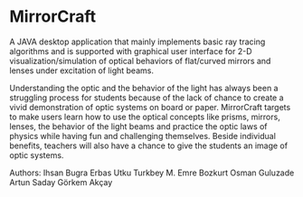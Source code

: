 # MirrorCraft
A JAVA desktop application that mainly implements basic ray tracing algorithms and is supported with graphical user interface for 2-D visualization/simulation of optical behaviors of flat/curved mirrors and lenses under excitation of light beams.

Understanding the optic and the behavior of the light has always been a struggling process for students because of the lack of chance to create a vivid demonstration of optic systems on board or paper. MirrorCraft targets to make users learn how to use the optical concepts like prisms, mirrors, lenses, the behavior of the light beams and practice the optic laws of physics while having fun and challenging themselves. Beside individual benefits, teachers will also have a chance to give the students an image of optic systems.

Authors:
Ihsan Bugra Erbas
Utku Turkbey
M. Emre Bozkurt
Osman Guluzade
Artun Saday
Görkem Akçay
